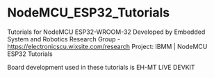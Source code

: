 # NodeMCU_ESP32_Tutorials
Tutorials for NodeMCU ESP32-WROOM-32 
Developed by Embedded System and Robotics Research Group - https://electronicscu.wixsite.com/research
Project: IBMM | NodeMCU ESP32 Tutorials

Board development used in these tutorials is EH-MT LIVE DEVKIT


